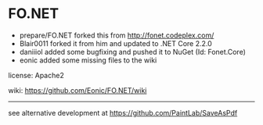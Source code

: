 # FO.NET

- prepare/FO.NET forked this from http://fonet.codeplex.com/
- Blair0011 forked it from him and updated to .NET Core 2.2.0
- daniiiol added some bugfixing and pushed it to NuGet (Id: Fonet.Core)
- eonic added some missing files to the wiki

license: Apache2

wiki: https://github.com/Eonic/FO.NET/wiki

---
see alternative development at https://github.com/PaintLab/SaveAsPdf

